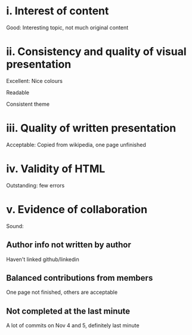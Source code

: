 
i. Interest of content
========================

Good: Interesting topic, not much original content

ii. Consistency and quality of visual presentation
==================================================

Excellent: Nice colours

Readable

Consistent theme

iii. Quality of written presentation
====================================

Acceptable: Copied from wikipedia, one page unfinished

iv. Validity of HTML
====================

Outstanding: few errors

v. Evidence of collaboration
============================

Sound:

Author info not written by author
---------------------------------

Haven't linked github/linkedin

Balanced contributions from members
-----------------------------------

One page not finished, others are acceptable

Not completed at the last minute
--------------------------------

A lot of commits on Nov 4 and 5, definitely last minute
